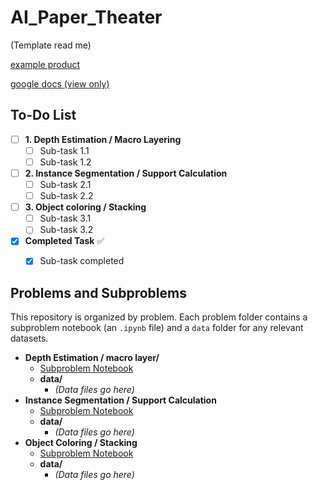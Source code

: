# AI_Paper_Theater

(Template read me) 

[example product](https://www.youtube.com/watch?v=ndvFYyMJpDI)

[google docs (view only)](https://docs.google.com/document/d/1s_7PBN98MR_9QOTnMm6KD0d7QEiBQmDxHr9P2czCZdw/edit?usp=sharing)

## To-Do List

- [ ] **1. Depth Estimation / Macro Layering**
  - [ ] Sub-task 1.1
  - [ ] Sub-task 1.2
- [ ] **2. Instance Segmentation / Support Calculation**
  - [ ] Sub-task 2.1
  - [ ] Sub-task 2.2
- [ ] **3. Object coloring / Stacking**
  - [ ] Sub-task 3.1
  - [ ] Sub-task 3.2
- [x] **Completed Task** ✅
  - [x] Sub-task completed


## Problems and Subproblems

This repository is organized by problem. Each problem folder contains a subproblem notebook (an `.ipynb` file) and a `data` folder for any relevant datasets.

- **Depth Estimation / macro layer/**
  - [Subproblem Notebook](./Problem1/subproblem.ipynb)
  - **data/**
    - *(Data files go here)*
- **Instance Segmentation / Support Calculation**
  - [Subproblem Notebook](./Problem2/subproblem.ipynb)
  - **data/**
    - *(Data files go here)*
- **Object Coloring / Stacking**
  - [Subproblem Notebook](./Problem3/subproblem.ipynb)
  - **data/**
    - *(Data files go here)*
